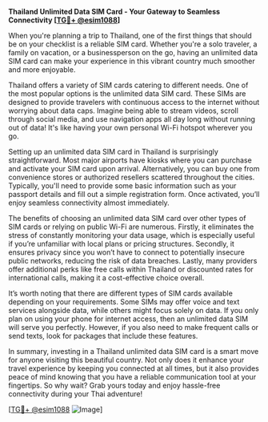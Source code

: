 **Thailand Unlimited Data SIM Card - Your Gateway to Seamless Connectivity [[TG💪+ @esim1088](https://t.me/s/esim1088)]**

When you're planning a trip to Thailand, one of the first things that should be on your checklist is a reliable SIM card. Whether you're a solo traveler, a family on vacation, or a businessperson on the go, having an unlimited data SIM card can make your experience in this vibrant country much smoother and more enjoyable.

Thailand offers a variety of SIM cards catering to different needs. One of the most popular options is the unlimited data SIM card. These SIMs are designed to provide travelers with continuous access to the internet without worrying about data caps. Imagine being able to stream videos, scroll through social media, and use navigation apps all day long without running out of data! It's like having your own personal Wi-Fi hotspot wherever you go.

Setting up an unlimited data SIM card in Thailand is surprisingly straightforward. Most major airports have kiosks where you can purchase and activate your SIM card upon arrival. Alternatively, you can buy one from convenience stores or authorized resellers scattered throughout the cities. Typically, you'll need to provide some basic information such as your passport details and fill out a simple registration form. Once activated, you’ll enjoy seamless connectivity almost immediately.

The benefits of choosing an unlimited data SIM card over other types of SIM cards or relying on public Wi-Fi are numerous. Firstly, it eliminates the stress of constantly monitoring your data usage, which is especially useful if you’re unfamiliar with local plans or pricing structures. Secondly, it ensures privacy since you won’t have to connect to potentially insecure public networks, reducing the risk of data breaches. Lastly, many providers offer additional perks like free calls within Thailand or discounted rates for international calls, making it a cost-effective choice overall.

It’s worth noting that there are different types of SIM cards available depending on your requirements. Some SIMs may offer voice and text services alongside data, while others might focus solely on data. If you only plan on using your phone for internet access, then an unlimited data SIM will serve you perfectly. However, if you also need to make frequent calls or send texts, look for packages that include these features.

In summary, investing in a Thailand unlimited data SIM card is a smart move for anyone visiting this beautiful country. Not only does it enhance your travel experience by keeping you connected at all times, but it also provides peace of mind knowing that you have a reliable communication tool at your fingertips. So why wait? Grab yours today and enjoy hassle-free connectivity during your Thai adventure!

[[TG💪+ @esim1088](https://t.me/s/esim1088) ![Image](https://i.postimg.cc/Y0z9fWf4/image.png)]